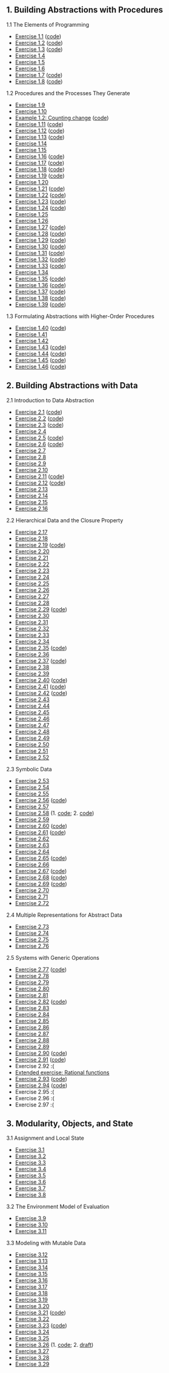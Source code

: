 ## 1. Building Abstractions with Procedures

1.1 The Elements of Programming

  * [Exercise 1.1](./Chapter%201/Exercise%201.01.md) ([code](../src/Chapter%201/Exercise%201.01.scm))
  * [Exercise 1.2](./Chapter%201/Exercise%201.02.md) ([code](../src/Chapter%201/Exercise%201.02.scm))
  * [Exercise 1.3](./Chapter%201/Exercise%201.03.md) ([code](../src/Chapter%201/Exercise%201.03.scm))
  * [Exercise 1.4](./Chapter%201/Exercise%201.04.md)
  * [Exercise 1.5](./Chapter%201/Exercise%201.05.md)
  * [Exercise 1.6](./Chapter%201/Exercise%201.06.md)
  * [Exercise 1.7](./Chapter%201/Exercise%201.07.md) ([code](../src/Chapter%201/Exercise%201.07.scm))
  * [Exercise 1.8](./Chapter%201/Exercise%201.08.md) ([code](../src/Chapter%201/Exercise%201.08.scm))

1.2 Procedures and the Processes They Generate

  * [Exercise 1.9](./Chapter%201/Exercise%201.09.md)
  * [Exercise 1.10](./Chapter%201/Exercise%201.10.md)
  * [Example 1.2: Counting change](./Chapter%201/Example%201.2:%20Counting%20change.md) ([code](../src/Chapter%201/Example%201.2:%20Counting%20change.scm))
  * [Exercise 1.11](./Chapter%201/Exercise%201.11.md) ([code](../src/Chapter%201/Exercise%201.11.scm))
  * [Exercise 1.12](./Chapter%201/Exercise%201.12.md) ([code](../src/Chapter%201/Exercise%201.12.scm))
  * [Exercise 1.13](./Chapter%201/Exercise%201.13.md) ([code](../src/Chapter%201/Exercise%201.13.scm))
  * [Exercise 1.14](./Chapter%201/Exercise%201.14.md)
  * [Exercise 1.15](./Chapter%201/Exercise%201.15.md)
  * [Exercise 1.16](./Chapter%201/Exercise%201.16.md) ([code](../src/Chapter%201/Exercise%201.16.scm))
  * [Exercise 1.17](./Chapter%201/Exercise%201.17.md) ([code](../src/Chapter%201/Exercise%201.17.scm))
  * [Exercise 1.18](./Chapter%201/Exercise%201.18.md) ([code](../src/Chapter%201/Exercise%201.18.scm))
  * [Exercise 1.19](./Chapter%201/Exercise%201.19.md) ([code](../src/Chapter%201/Exercise%201.19.scm))
  * [Exercise 1.20](./Chapter%201/Exercise%201.20.md)
  * [Exercise 1.21](./Chapter%201/Exercise%201.21.md) ([code](../src/Chapter%201/Exercise%201.21.scm))
  * [Exercise 1.22](./Chapter%201/Exercise%201.22.md) ([code](../src/Chapter%201/Exercise%201.22.scm))
  * [Exercise 1.23](./Chapter%201/Exercise%201.23.md) ([code](../src/Chapter%201/Exercise%201.23.scm))
  * [Exercise 1.24](./Chapter%201/Exercise%201.24.md) ([code](../src/Chapter%201/Exercise%201.24.scm))
  * [Exercise 1.25](./Chapter%201/Exercise%201.25.md)
  * [Exercise 1.26](./Chapter%201/Exercise%201.26.md)
  * [Exercise 1.27](./Chapter%201/Exercise%201.27.md) ([code](../src/Chapter%201/Exercise%201.27.scm))
  * [Exercise 1.28](./Chapter%201/Exercise%201.28.md) ([code](../src/Chapter%201/Exercise%201.28.scm))
  * [Exercise 1.29](./Chapter%201/Exercise%201.29.md) ([code](../src/Chapter%201/Exercise%201.29.scm))
  * [Exercise 1.30](./Chapter%201/Exercise%201.30.md) ([code](../src/Chapter%201/Exercise%201.30.scm))
  * [Exercise 1.31](./Chapter%201/Exercise%201.31.md) ([code](../src/Chapter%201/Exercise%201.31.scm))
  * [Exercise 1.32](./Chapter%201/Exercise%201.32.md) ([code](../src/Chapter%201/Exercise%201.32.scm))
  * [Exercise 1.33](./Chapter%201/Exercise%201.33.md) ([code](../src/Chapter%201/Exercise%201.33.scm))
  * [Exercise 1.34](./Chapter%201/Exercise%201.34.md)
  * [Exercise 1.35](./Chapter%201/Exercise%201.35.md) ([code](../src/Chapter%201/Exercise%201.35.scm))
  * [Exercise 1.36](./Chapter%201/Exercise%201.36.md) ([code](../src/Chapter%201/Exercise%201.36.scm))
  * [Exercise 1.37](./Chapter%201/Exercise%201.37.md) ([code](../src/Chapter%201/Exercise%201.37.scm))
  * [Exercise 1.38](./Chapter%201/Exercise%201.38.md) ([code](../src/Chapter%201/Exercise%201.38.scm))
  * [Exercise 1.39](./Chapter%201/Exercise%201.39.md) ([code](../src/Chapter%201/Exercise%201.39.scm))

1.3 Formulating Abstractions with Higher-Order Procedures

  * [Exercise 1.40](./Chapter%201/Exercise%201.40.md) ([code](../src/Chapter%201/Exercise%201.40.scm))
  * [Exercise 1.41](./Chapter%201/Exercise%201.41.md)
  * [Exercise 1.42](./Chapter%201/Exercise%201.42.md)
  * [Exercise 1.43](./Chapter%201/Exercise%201.43.md) ([code](../src/Chapter%201/Exercise%201.43.scm))
  * [Exercise 1.44](./Chapter%201/Exercise%201.44.md) ([code](../src/Chapter%201/Exercise%201.44.scm))
  * [Exercise 1.45](./Chapter%201/Exercise%201.45.md) ([code](../src/Chapter%201/Exercise%201.45.scm))
  * [Exercise 1.46](./Chapter%201/Exercise%201.46.md) ([code](../src/Chapter%201/Exercise%201.46.scm))

## 2. Building Abstractions with Data

2.1 Introduction to Data Abstraction

  * [Exercise 2.1](./Chapter%202/Exercise%202.01.md) ([code](../src/Chapter%202/Exercise%202.01.scm))
  * [Exercise 2.2](./Chapter%202/Exercise%202.02.md) ([code](../src/Chapter%202/Exercise%202.02.scm))
  * [Exercise 2.3](./Chapter%202/Exercise%202.03.md) ([code](../src/Chapter%202/Exercise%202.03.scm))
  * [Exercise 2.4](./Chapter%202/Exercise%202.04.md)
  * [Exercise 2.5](./Chapter%202/Exercise%202.05.md) ([code](../src/Chapter%202/Exercise%202.05.scm))
  * [Exercise 2.6](./Chapter%202/Exercise%202.06.md) ([code](../src/Chapter%202/Exercise%202.06.scm))
  * [Exercise 2.7](./Chapter%202/Exercise%202.07.md)
  * [Exercise 2.8](./Chapter%202/Exercise%202.08.md)
  * [Exercise 2.9](./Chapter%202/Exercise%202.09.md)
  * [Exercise 2.10](./Chapter%202/Exercise%202.10.md)
  * [Exercise 2.11](./Chapter%202/Exercise%202.11.md) ([code](../src/Chapter%202/Exercise%202.11.scm))
  * [Exercise 2.12](./Chapter%202/Exercise%202.12.md) ([code](../src/Chapter%202/Exercise%202.12.scm))
  * [Exercise 2.13](./Chapter%202/Exercise%202.13.md)
  * [Exercise 2.14](./Chapter%202/Exercise%202.14.md)
  * [Exercise 2.15](./Chapter%202/Exercise%202.15.md)
  * [Exercise 2.16](./Chapter%202/Exercise%202.16.md)

2.2  Hierarchical Data and the Closure Property

  * [Exercise 2.17](./Chapter%202/Exercise%202.17.md)
  * [Exercise 2.18](./Chapter%202/Exercise%202.18.md)
  * [Exercise 2.19](./Chapter%202/Exercise%202.19.md) ([code](../src/Chapter%202/Exercise%202.19.scm))
  * [Exercise 2.20](./Chapter%202/Exercise%202.20.md)
  * [Exercise 2.21](./Chapter%202/Exercise%202.21.md)
  * [Exercise 2.22](./Chapter%202/Exercise%202.22.md)
  * [Exercise 2.23](./Chapter%202/Exercise%202.23.md)
  * [Exercise 2.24](./Chapter%202/Exercise%202.24.md)
  * [Exercise 2.25](./Chapter%202/Exercise%202.25.md)
  * [Exercise 2.26](./Chapter%202/Exercise%202.26.md)
  * [Exercise 2.27](./Chapter%202/Exercise%202.27.md)
  * [Exercise 2.28](./Chapter%202/Exercise%202.28.md)
  * [Exercise 2.29](./Chapter%202/Exercise%202.29.md) ([code](../src/Chapter%202/Exercise%202.29.scm))
  * [Exercise 2.30](./Chapter%202/Exercise%202.30.md)
  * [Exercise 2.31](./Chapter%202/Exercise%202.31.md)
  * [Exercise 2.32](./Chapter%202/Exercise%202.32.md)
  * [Exercise 2.33](./Chapter%202/Exercise%202.33.md)
  * [Exercise 2.34](./Chapter%202/Exercise%202.34.md)
  * [Exercise 2.35](./Chapter%202/Exercise%202.35.md) ([code](../src/Chapter%202/Exercise%202.35.scm))
  * [Exercise 2.36](./Chapter%202/Exercise%202.36.md)
  * [Exercise 2.37](./Chapter%202/Exercise%202.37.md) ([code](../src/Chapter%202/Exercise%202.37.scm))
  * [Exercise 2.38](./Chapter%202/Exercise%202.38.md)
  * [Exercise 2.39](./Chapter%202/Exercise%202.39.md)
  * [Exercise 2.40](./Chapter%202/Exercise%202.40.md) ([code](../src/Chapter%202/Exercise%202.40.scm))
  * [Exercise 2.41](./Chapter%202/Exercise%202.41.md) ([code](../src/Chapter%202/Exercise%202.41.scm))
  * [Exercise 2.42](./Chapter%202/Exercise%202.42.md) ([code](../src/Chapter%202/Exercise%202.42.scm))
  * [Exercise 2.43](./Chapter%202/Exercise%202.43.md)
  * [Exercise 2.44](./Chapter%202/Exercise%202.44.md)
  * [Exercise 2.45](./Chapter%202/Exercise%202.45.md)
  * [Exercise 2.46](./Chapter%202/Exercise%202.46.md)
  * [Exercise 2.47](./Chapter%202/Exercise%202.47.md)
  * [Exercise 2.48](./Chapter%202/Exercise%202.48.md)
  * [Exercise 2.49](./Chapter%202/Exercise%202.49.md)
  * [Exercise 2.50](./Chapter%202/Exercise%202.50.md)
  * [Exercise 2.51](./Chapter%202/Exercise%202.51.md)
  * [Exercise 2.52](./Chapter%202/Exercise%202.52.md)

2.3  Symbolic Data

  * [Exercise 2.53](./Chapter%202/Exercise%202.53.md)
  * [Exercise 2.54](./Chapter%202/Exercise%202.54.md)
  * [Exercise 2.55](./Chapter%202/Exercise%202.55.md)
  * [Exercise 2.56](./Chapter%202/Exercise%202.56.md) ([code](../src/Chapter%202/Exercise%202.56.scm))
  * [Exercise 2.57](./Chapter%202/Exercise%202.57.md)
  * [Exercise 2.58](./Chapter%202/Exercise%202.58.md) (1. [code](../src/Chapter%202/Exercise%202.58.1.scm); 2. [code](../src/Chapter%202/Exercise%202.58.2.scm))
  * [Exercise 2.59](./Chapter%202/Exercise%202.59.md)
  * [Exercise 2.60](./Chapter%202/Exercise%202.60.md) ([code](../src/Chapter%202/Exercise%202.60.scm))
  * [Exercise 2.61](./Chapter%202/Exercise%202.61.md) ([code](../src/Chapter%202/Exercise%202.61.scm))
  * [Exercise 2.62](./Chapter%202/Exercise%202.62.md)
  * [Exercise 2.63](./Chapter%202/Exercise%202.63.md)
  * [Exercise 2.64](./Chapter%202/Exercise%202.64.md)
  * [Exercise 2.65](./Chapter%202/Exercise%202.65.md) ([code](../src/Chapter%202/Exercise%202.65.scm))
  * [Exercise 2.66](./Chapter%202/Exercise%202.66.md)
  * [Exercise 2.67](./Chapter%202/Exercise%202.67.md) ([code](../src/Chapter%202/Exercise%202.67.scm))
  * [Exercise 2.68](./Chapter%202/Exercise%202.68.md) ([code](../src/Chapter%202/Exercise%202.68.scm))
  * [Exercise 2.69](./Chapter%202/Exercise%202.69.md) ([code](../src/Chapter%202/Exercise%202.69.scm))
  * [Exercise 2.70](./Chapter%202/Exercise%202.70.md)
  * [Exercise 2.71](./Chapter%202/Exercise%202.71.md)
  * [Exercise 2.72](./Chapter%202/Exercise%202.72.md)

2.4 Multiple Representations for Abstract Data

  * [Exercise 2.73](./Chapter%202/Exercise%202.73.md)
  * [Exercise 2.74](./Chapter%202/Exercise%202.74.md)
  * [Exercise 2.75](./Chapter%202/Exercise%202.75.md)
  * [Exercise 2.76](./Chapter%202/Exercise%202.76.md)

2.5  Systems with Generic Operations

  * [Exercise 2.77](./Chapter%202/Exercise%202.77.md) ([code](../src/Chapter%202/Exercise%202.77.scm))
  * [Exercise 2.78](./Chapter%202/Exercise%202.78.md)
  * [Exercise 2.79](./Chapter%202/Exercise%202.79.md)
  * [Exercise 2.80](./Chapter%202/Exercise%202.80.md)
  * [Exercise 2.81](./Chapter%202/Exercise%202.81.md)
  * [Exercise 2.82](./Chapter%202/Exercise%202.82.md) ([code](../src/Chapter%202/Exercise%202.82.scm))
  * [Exercise 2.83](./Chapter%202/Exercise%202.83.md)
  * [Exercise 2.84](./Chapter%202/Exercise%202.84.md)
  * [Exercise 2.85](./Chapter%202/Exercise%202.85.md)
  * [Exercise 2.86](./Chapter%202/Exercise%202.86.md)
  * [Exercise 2.87](./Chapter%202/Exercise%202.87.md)
  * [Exercise 2.88](./Chapter%202/Exercise%202.88.md)
  * [Exercise 2.89](./Chapter%202/Exercise%202.89.md)
  * [Exercise 2.90](./Chapter%202/Exercise%202.90.md) ([code](../src/Chapter%202/Exercise%202.90.scm))
  * [Exercise 2.91](./Chapter%202/Exercise%202.91.md) ([code](../src/Chapter%202/Exercise%202.91.scm))
  * Exercise 2.92 :(
  * [Extended exercise: Rational functions](./Chapter%202/Extended%20exercise:%20Rational%20functions.md)
  * [Exercise 2.93](./Chapter%202/Exercise%202.93.md) ([code](../src/Chapter%202/Exercise%202.93.scm))
  * [Exercise 2.94](./Chapter%202/Exercise%202.94.md) ([code](../src/Chapter%202/Exercise%202.94.scm))
  * Exercise 2.95 :(
  * Exercise 2.96 :(
  * Exercise 2.97 :(

## 3. Modularity, Objects, and State

3.1  Assignment and Local State

  * [Exercise 3.1](./Chapter%203/Exercise%203.01.md)
  * [Exercise 3.2](./Chapter%203/Exercise%203.02.md)
  * [Exercise 3.3](./Chapter%203/Exercise%203.03.md)
  * [Exercise 3.4](./Chapter%203/Exercise%203.04.md)
  * [Exercise 3.5](./Chapter%203/Exercise%203.05.md)
  * [Exercise 3.6](./Chapter%203/Exercise%203.06.md)
  * [Exercise 3.7](./Chapter%203/Exercise%203.07.md)
  * [Exercise 3.8](./Chapter%203/Exercise%203.08.md)

3.2  The Environment Model of Evaluation

  * [Exercise 3.9](./Chapter%203/Exercise%203.09.md)
  * [Exercise 3.10](./Chapter%203/Exercise%203.10.md)
  * [Exercise 3.11](./Chapter%203/Exercise%203.11.md)

3.3  Modeling with Mutable Data

  * [Exercise 3.12](./Chapter%203/Exercise%203.12.md)
  * [Exercise 3.13](./Chapter%203/Exercise%203.13.md)
  * [Exercise 3.14](./Chapter%203/Exercise%203.14.md)
  * [Exercise 3.15](./Chapter%203/Exercise%203.15.md)
  * [Exercise 3.16](./Chapter%203/Exercise%203.16.md)
  * [Exercise 3.17](./Chapter%203/Exercise%203.17.md)
  * [Exercise 3.18](./Chapter%203/Exercise%203.18.md)
  * [Exercise 3.19](./Chapter%203/Exercise%203.19.md)
  * [Exercise 3.20](./Chapter%203/Exercise%203.20.md)
  * [Exercise 3.21](./Chapter%203/Exercise%203.21.md) ([code](../src/Chapter%203/Exercise%203.21.scm))
  * [Exercise 3.22](./Chapter%203/Exercise%203.22.md)
  * [Exercise 3.23](./Chapter%203/Exercise%203.23.md) ([code](../src/Chapter%203/Exercise%203.23.scm))
  * [Exercise 3.24](./Chapter%203/Exercise%203.24.md)
  * [Exercise 3.25](./Chapter%203/Exercise%203.25.md)
  * [Exercise 3.26](./Chapter%203/Exercise%203.26.md) (1. [code](../src/Chapter%203/Exercise%203.26.scm); 2. [draft](../src/Chapter%203/Exercise%203.26%20(draft).scm))
  * [Exercise 3.27](./Chapter%203/Exercise%203.27.md)
  * [Exercise 3.28](./Chapter%203/Exercise%203.28.md)
  * [Exercise 3.29](./Chapter%203/Exercise%203.29.md)


